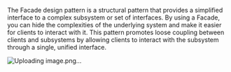 The Facade design pattern is a structural pattern that provides a simplified interface to a complex subsystem or set of interfaces. By using a Facade, you can hide the complexities of the underlying system and make it easier for clients to interact with it. This pattern promotes loose coupling between clients and subsystems by allowing clients to interact with the subsystem through a single, unified interface.


![Uploading image.png…]()
